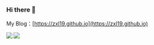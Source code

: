 ### Hi there 👋

My Blog：[https://zxl19.github.io](https://zxl19.github.io)

<!-- [![996.icu](https://img.shields.io/badge/link-996.icu-red.svg)](https://996.icu) [![LICENSE](https://img.shields.io/badge/license-Anti%20996-blue.svg)](https://github.com/996icu/996.ICU/blob/master/LICENSE) -->

<a href="https://github.com/zxl19">
  <img align="left" src="https://github-readme-stats.vercel.app/api?username=zxl19&count_private=true&show_icons=true&theme=prussian" />
</a>
<a href="https://github.com/zxl19">
  <img align="left" src="https://github-readme-stats.vercel.app/api/top-langs/?username=zxl19&layout=compact&theme=prussian" />
</a>

<!--
**zxl19/zxl19** is a ✨ _special_ ✨ repository because its `README.md` (this file) appears on your GitHub profile.

Here are some ideas to get you started:

- 🔭 I’m currently working on ...
- 🌱 I’m currently learning ...
- 👯 I’m looking to collaborate on ...
- 🤔 I’m looking for help with ...
- 💬 Ask me about ...
- 📫 How to reach me: ...
- 😄 Pronouns: ...
- ⚡ Fun fact: ...
-->
